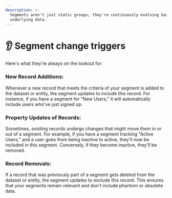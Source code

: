 ```yaml
---
description: >-
  Segments aren't just static groups; they're continuously evolving based on the
  underlying data.
---
```


# 👂 Segment change triggers

Here's what they're always on the lookout for:

### **New Record Additions:**&#x20;

Whenever a new record that meets the criteria of your segment is added to the dataset or entity, the segment updates to include this record. For instance, if you have a segment for "New Users," it will automatically include users who've just signed up.

### **Property Updates of Records:**&#x20;

Sometimes, existing records undergo changes that might move them in or out of a segment. For example, if you have a segment tracking "Active Users," and a user goes from being inactive to active, they'll now be included in this segment. Conversely, if they become inactive, they'll be removed.

### **Record Removals:**

&#x20;If a record that was previously part of a segment gets deleted from the dataset or entity, the segment updates to exclude this record. This ensures that your segments remain relevant and don't include phantom or obsolete data.

